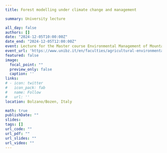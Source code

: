 ```yaml
---
title: Forest modelling under climate change and management

summary: University lecture

all_day: false
authors: []
date: "2024-12-05T10:00:00Z"
date_end: "2024-12-05T12:00:00Z"
event: Lecture for the Master course Environmental Management of Mountain Areas (EMMA) at the Free University of Bolzano/Bozen - Winter Semester 2024/25
event_url: 'https://www.unibz.it/en/faculties/agricultural-environmental-food-sciences/master-environmental-management-mountain-areas'
featured: false
image:
  focal_point: ""
  preview_only: false
  caption: ''
links:
# - icon: twitter
#   icon_pack: fab
#   name: Follow
#   url: ''
location: Bolzano/Bozen, Italy

math: true
publishDate: ""
slides: 
tags: []
url_code: ""
url_pdf: ""
url_slides: ""
url_video: ""
---
```

